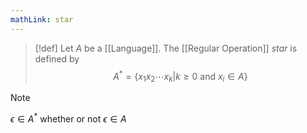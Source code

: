 ```yaml
---
mathLink: star
---
```

>[!def]
>Let $A$ be a [[Language]]. The [[Regular Operation]] *star* is defined by $$A^{*}=\{x_{1}x_{2}\cdots x_{k}|k\ge0 \text{ and }x_{i}\in A\}$$

>[!note]
>$\epsilon\in A^*$ whether or not $\epsilon\in A$


